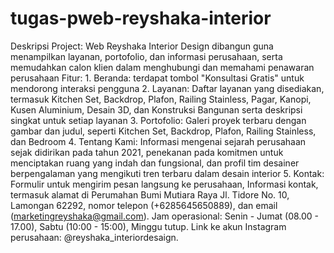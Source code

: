 # tugas-pweb-reyshaka-interior
Deskripsi Project: Web Reyshaka Interior Design dibangun guna menampilkan layanan, portofolio, dan informasi perusahaan, serta memudahkan calon klien dalam menghubungi dan memahami penawaran perusahaan
Fitur: 1. Beranda: terdapat tombol "Konsultasi Gratis" untuk mendorong interaksi pengguna
2. Layanan: Daftar layanan yang disediakan, termasuk Kitchen Set, Backdrop, Plafon, Railing Stainless, Pagar, Kanopi, Kusen Aluminium, Desain 3D, dan Konstruksi Bangunan serta deskripsi singkat untuk setiap layanan
3. Portofolio: Galeri proyek terbaru dengan gambar dan judul, seperti Kitchen Set, Backdrop, Plafon, Railing Stainless, dan Bedroom
4. Tentang Kami: Informasi mengenai sejarah perusahaan sejak didirikan pada tahun 2021, penekanan pada komitmen untuk menciptakan ruang yang indah dan fungsional, dan profil tim desainer berpengalaman yang mengikuti tren terbaru dalam desain interior
5. Kontak: Formulir untuk mengirim pesan langsung ke perusahaan, Informasi kontak, termasuk alamat di Perumahan Bumi Mutiara Raya Jl. Tidore No. 10, Lamongan 62292, nomor telepon (+6285645650889), dan email (marketingreyshaka@gmail.com). Jam operasional: Senin - Jumat (08.00 - 17.00), Sabtu (10:00 - 15:00), Minggu tutup.​ Link ke akun Instagram perusahaan: @reyshaka_interiordesaign.
